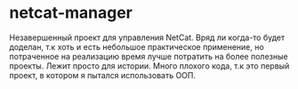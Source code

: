 # netcat-manager
 Незавершенный проект для управления NetCat. Вряд ли когда-то будет доделан, т.к хоть и есть небольшое практическое применение, но потраченное на реализацию время лучше потратить на более полезные проекты. Лежит просто для истории.
 Много плохого кода, т.к это первый проект, в котором я пытался использовать ООП.

